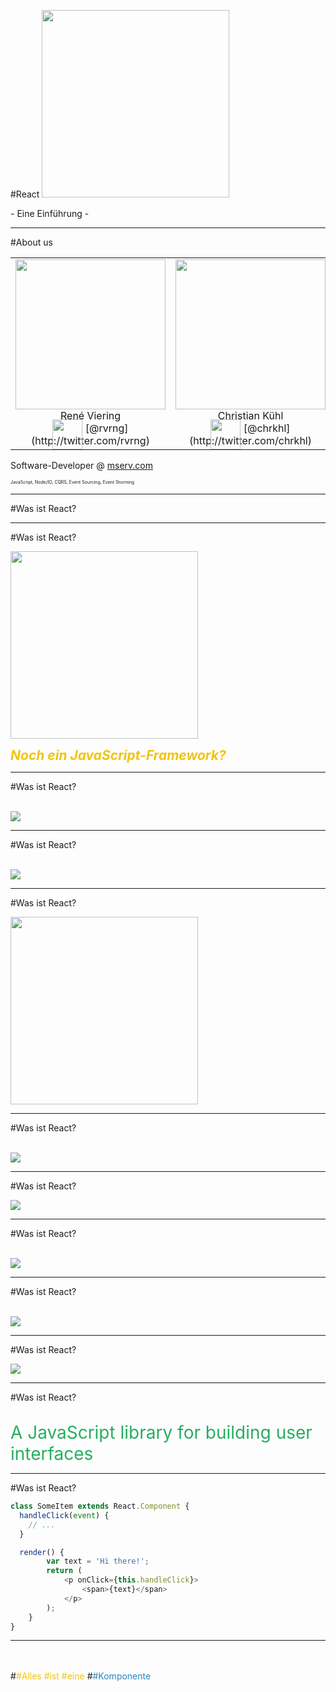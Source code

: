 #React
<img src='/img/react-logo.png' style='border:none;height:300px' />

\- Eine Einführung -

---

#About us
<table>
  <tr>
    <td style='text-align:center;'>
      <img src='img/revrng.png' style='width:240px' />
      <br />
      René Viering
      <div style='margin-top:-32px'>
        <img src='img/twitter-icon.svg' style='height:48px;border:none;background:transparent;position:relative;top:28px;' />
        [@rvrng](http://twitter.com/rvrng)
      </div>
    </td>
    <td style='text-align:center;'>
      <img src='img/chrkhl.png' style='width:240px' />
      <br />
      Christian Kühl
      <div style='margin-top:-32px'>
        <img src='img/twitter-icon.svg' style='height:48px;border:none;background:transparent;position:relative;top:28px;' />
        [@chrkhl](http://twitter.com/chrkhl)
      </div>
    </td>
  </tr>
</table>

Software-Developer @ [mserv.com](http://www.mserv.com)

<span style='font-size:50%'>JavaScript, Node/IO, CQRS, Event Sourcing, Event Storming</span>

---

#Was ist React?

---

#Was ist React?

<img src='img/why_face_meme.jpg' style='border:none;height:300px' />

<span style='color:#f1c40f;font-size:150%;font-weight:bold;font-style:italic'>Noch ein JavaScript-Framework?</span>

---

#Was ist React?

<br />
<img src='img/backbone.png' style='border:none;background:transparent' />

---

#Was ist React?

<br />
<img src='img/knockout.png' style='border:none;background:transparent' />

---

#Was ist React?

<img src='img/angular.png' style='border:none;background:transparent;height:300px' />

---

#Was ist React?

<br />
<img src='img/ember.png' style='border:none;background:transparent' />

---

#Was ist React?

<img src='img/meteor.png' style='border:none;background:transparent;' />

---

#Was ist React?

<br />
<img src='img/batman.png' style='border:none;background:white' />

---

#Was ist React?

<br />
<img src='img/laxar.svg' style='border:none;background:transparent' />

---

#Was ist React?

<img src='img/stahp.jpg' style='border:none;' />

---

#Was ist React?

<br />
<div style='color:#27ae60;font-size:200%;'>
  A JavaScript library for building user interfaces
</div>

---
#Was ist React?

``` javascript
class SomeItem extends React.Component {
  handleClick(event) {
    // ...
  }

  render() {
        var text = 'Hi there!';
        return (
            <p onClick={this.handleClick}>
                <span>{text}</span>
            </p>
        );
    }
}
```

---

<br />
<br />
#<span style='color:#f1c40f'>#Alles #ist #eine</span>
#<span style='color:#2b85c1'>#Komponente</span>
